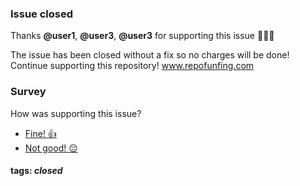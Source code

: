 ### Issue closed
Thanks **@user1**, **@user3**, **@user3** for supporting this issue :clap::clap::clap:

The issue has been closed without a fix so no charges will be done!
Continue supporting this repository! www.repofunfing.com

### Survey
How was supporting this issue?
 * [Fine! :+1:](https://www.repofunding.com/vote/issue/survey/1)
 * [Not good! :pensive:](https://www.repofunding.com/vote/issue/survey/0)

#### tags: _closed_
